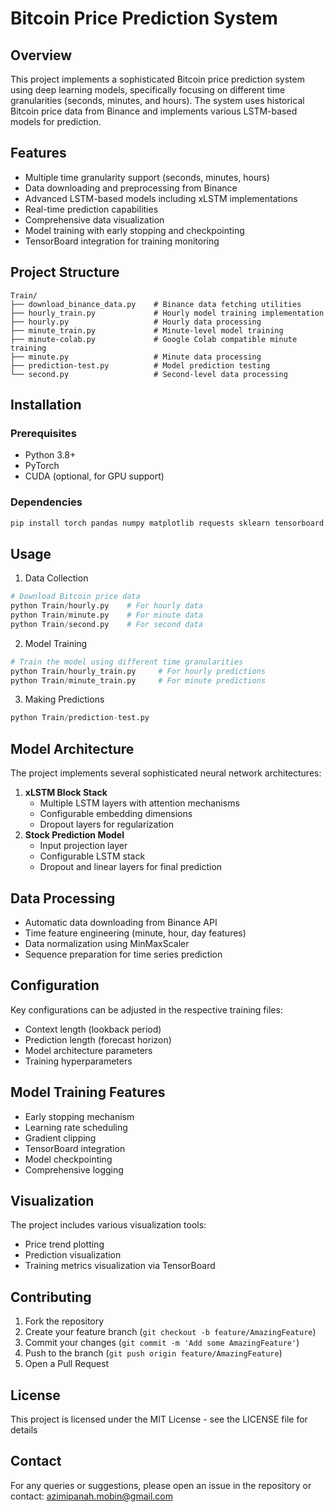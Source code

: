 # Bitcoin Price Prediction System

## Overview
This project implements a sophisticated Bitcoin price prediction system using deep learning models, specifically focusing on different time granularities (seconds, minutes, and hours). The system uses historical Bitcoin price data from Binance and implements various LSTM-based models for prediction.

## Features
- Multiple time granularity support (seconds, minutes, hours)
- Data downloading and preprocessing from Binance
- Advanced LSTM-based models including xLSTM implementations
- Real-time prediction capabilities
- Comprehensive data visualization
- Model training with early stopping and checkpointing
- TensorBoard integration for training monitoring

## Project Structure
```
Train/
├── download_binance_data.py    # Binance data fetching utilities
├── hourly_train.py             # Hourly model training implementation
├── hourly.py                   # Hourly data processing
├── minute_train.py             # Minute-level model training
├── minute-colab.py             # Google Colab compatible minute training
├── minute.py                   # Minute data processing
├── prediction-test.py          # Model prediction testing
└── second.py                   # Second-level data processing
```

## Installation

### Prerequisites
- Python 3.8+
- PyTorch
- CUDA (optional, for GPU support)

### Dependencies
```bash
pip install torch pandas numpy matplotlib requests sklearn tensorboard
```

## Usage

1. Data Collection
```python
# Download Bitcoin price data
python Train/hourly.py    # For hourly data
python Train/minute.py    # For minute data
python Train/second.py    # For second data
```

2. Model Training
```python
# Train the model using different time granularities
python Train/hourly_train.py     # For hourly predictions
python Train/minute_train.py     # For minute predictions
```

3. Making Predictions
```python
python Train/prediction-test.py
```

## Model Architecture
The project implements several sophisticated neural network architectures:
1. **xLSTM Block Stack**
   * Multiple LSTM layers with attention mechanisms
   * Configurable embedding dimensions
   * Dropout layers for regularization
2. **Stock Prediction Model**
   * Input projection layer
   * Configurable LSTM stack
   * Dropout and linear layers for final prediction

## Data Processing
* Automatic data downloading from Binance API
* Time feature engineering (minute, hour, day features)
* Data normalization using MinMaxScaler
* Sequence preparation for time series prediction

## Configuration
Key configurations can be adjusted in the respective training files:
* Context length (lookback period)
* Prediction length (forecast horizon)
* Model architecture parameters
* Training hyperparameters

## Model Training Features
* Early stopping mechanism
* Learning rate scheduling
* Gradient clipping
* TensorBoard integration
* Model checkpointing
* Comprehensive logging

## Visualization
The project includes various visualization tools:
* Price trend plotting
* Prediction visualization
* Training metrics visualization via TensorBoard

## Contributing
1. Fork the repository
2. Create your feature branch (`git checkout -b feature/AmazingFeature`)
3. Commit your changes (`git commit -m 'Add some AmazingFeature'`)
4. Push to the branch (`git push origin feature/AmazingFeature`)
5. Open a Pull Request

## License
This project is licensed under the MIT License - see the LICENSE file for details


## Contact
For any queries or suggestions, please open an issue in the repository or contact: azimipanah.mobin@gmail.com

